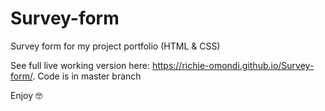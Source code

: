 # Survey-form
Survey form for my project portfolio (HTML &amp; CSS)

See full live working version here: https://richie-omondi.github.io/Survey-form/. Code is in master branch

Enjoy 🤓
